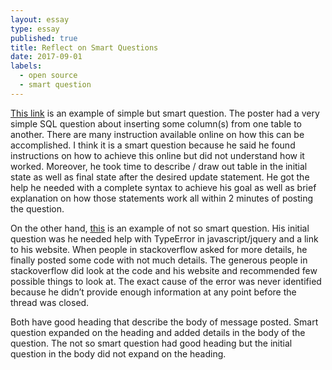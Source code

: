 ```yaml
---
layout: essay
type: essay
published: true
title: Reflect on Smart Questions
date: 2017-09-01
labels:
  - open source
  - smart question
---
```

[This link](https://stackoverflow.com/questions/25465407/sql-insert-into-select-query?answertab=oldest#tab-top) is an example of simple but smart question. The poster had a very simple SQL question about inserting some column(s) from one table to another. There are many instruction available online on how this can be accomplished. I think it is a smart question because he said he found instructions on how to achieve this online but did not understand how it worked. Moreover, he took time to describe / draw out table in the initial state as well as final state after the desired update statement. He got the help he needed with a complete syntax to achieve his goal as well as brief explanation on how those statements work all within 2 minutes of posting the question.

On the other hand, [this](https://stackoverflow.com/questions/5979534/javascript-uncaught-typeerror) is an example of not so smart question. His initial question was he needed help with TypeError in javascript/jquery and a link to his website. When people in stackoverflow asked for more details, he finally posted some code with not much details.  The generous people in stackoverflow did look at the code and his website and recommended few possible things to look at. The exact cause of the error was never identified because he didn’t provide enough information at any point before the thread was closed.

Both have good heading that describe the body of message posted. Smart question expanded on the heading and added details in the body of the question. The not so smart question had good heading but the initial question in the body did not expand on the heading.



